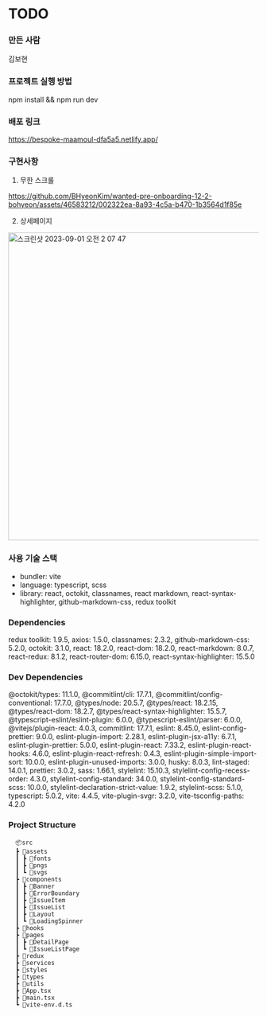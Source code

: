 # TODO

### 만든 사람

김보현


### 프로젝트 실행 방법

npm install && npm run dev

### 배포 링크
https://bespoke-maamoul-dfa5a5.netlify.app/

### 구현사항
1. 무한 스크롤


https://github.com/BHyeonKim/wanted-pre-onboarding-12-2-bohyeon/assets/46583212/002322ea-8a93-4c5a-b470-1b3564d1f85e



2. 상세페이지
<img width="619" alt="스크린샷 2023-09-01 오전 2 07 47" src="https://github.com/BHyeonKim/wanted-pre-onboarding-12-2-bohyeon/assets/46583212/c45e5da3-83ce-458e-863d-0038484193ba">


### 사용 기술 스택

- bundler: vite
- language: typescript, scss
- library: react, octokit, classnames, react markdown, react-syntax-highlighter, github-markdown-css, redux toolkit



### Dependencies

redux toolkit: 1.9.5,
axios: 1.5.0,
classnames: 2.3.2,
github-markdown-css: 5.2.0,
octokit: 3.1.0,
react: 18.2.0,
react-dom: 18.2.0,
react-markdown: 8.0.7,
react-redux: 8.1.2,
react-router-dom: 6.15.0,
react-syntax-highlighter: 15.5.0

### Dev Dependencies

@octokit/types: 11.1.0,
@commitlint/cli: 17.7.1,
@commitlint/config-conventional: 17.7.0,
@types/node: 20.5.7,
@types/react: 18.2.15,
@types/react-dom: 18.2.7,
@types/react-syntax-highlighter: 15.5.7,
@typescript-eslint/eslint-plugin: 6.0.0,
@typescript-eslint/parser: 6.0.0,
@vitejs/plugin-react: 4.0.3,
commitlint: 17.7.1,
eslint: 8.45.0,
eslint-config-prettier: 9.0.0,
eslint-plugin-import: 2.28.1,
eslint-plugin-jsx-a11y: 6.7.1,
eslint-plugin-prettier: 5.0.0,
eslint-plugin-react: 7.33.2,
eslint-plugin-react-hooks: 4.6.0,
eslint-plugin-react-refresh: 0.4.3,
eslint-plugin-simple-import-sort: 10.0.0,
eslint-plugin-unused-imports: 3.0.0,
husky: 8.0.3,
lint-staged: 14.0.1,
prettier: 3.0.2,
sass: 1.66.1,
stylelint: 15.10.3,
stylelint-config-recess-order: 4.3.0,
stylelint-config-standard: 34.0.0,
stylelint-config-standard-scss: 10.0.0,
stylelint-declaration-strict-value: 1.9.2,
stylelint-scss: 5.1.0,
typescript: 5.0.2,
vite: 4.4.5,
vite-plugin-svgr: 3.2.0,
vite-tsconfig-paths: 4.2.0

### Project Structure
      📦src
      ┣ 📂assets
      ┃ ┣ 📂fonts
      ┃ ┣ 📂pngs
      ┃ ┗ 📂svgs
      ┣ 📂components
      ┃ ┣ 📂Banner
      ┃ ┣ 📂ErrorBoundary
      ┃ ┣ 📂IssueItem
      ┃ ┣ 📂IssueList
      ┃ ┣ 📂Layout
      ┃ ┗ 📂LoadingSpinner
      ┣ 📂hooks
      ┣ 📂pages
      ┃ ┣ 📂DetailPage
      ┃ ┗ 📂IssueListPage
      ┣ 📂redux
      ┣ 📂services
      ┣ 📂styles
      ┣ 📂types
      ┣ 📂utils
      ┣ 📜App.tsx
      ┣ 📜main.tsx
      ┗ 📜vite-env.d.ts
